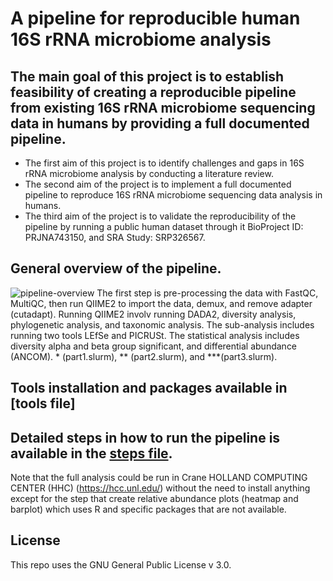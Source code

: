# A pipeline for reproducible human 16S rRNA microbiome analysis

## The main goal of this project is to establish feasibility of creating a reproducible pipeline from existing 16S rRNA microbiome sequencing data in humans by providing a full documented pipeline. 
- The first aim of this project is to identify challenges and gaps in 16S rRNA microbiome analysis by conducting a literature review. 
- The second aim of the project is to implement a full documented pipeline to reproduce 16S rRNA microbiome sequencing data analysis in humans. 
- The third aim of the project is to validate the reproducibility of the pipeline by running a public human dataset through it BioProject ID: PRJNA743150, and SRA Study: SRP326567.


## General overview of the pipeline.
![pipeline-overview](https://github.com/zalsafwani/thesis/blob/621d1302af242417919a21142b0ac8aa846ecc04/Microbiome%20Analysis%20Pipeline.png)
The first step is pre-processing the data with FastQC, MultiQC, then run QIIME2 to import the data, demux, and remove adapter (cutadapt). Running QIIME2 involv running DADA2, diversity analysis, phylogenetic analysis, and taxonomic analysis. The sub-analysis includes running two tools LEfSe and PICRUSt. The statistical analysis includes diversity alpha and beta group significant, and differential abundance (ANCOM). * (part1.slurm), ** (part2.slurm), and ***(part3.slurm).

## Tools installation and packages available in [tools file]



## Detailed steps in how to run the pipeline is available in the [steps file](https://github.com/zalsafwani/thesis/blob/f38aa88de88427e96d1d5a0974de9e8e4ffc7dbe/steps.md).
Note that the full analysis could be run in Crane HOLLAND COMPUTING CENTER (HHC) (https://hcc.unl.edu/) without the need to install anything except for the step that create relative abundance plots (heatmap and barplot) which uses R and specific packages that are not available.

## License
This repo uses the GNU General Public License v 3.0.
